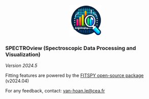 <div style="text-align: center;">
    <img src="icon3.png" alt="icon3.png" width="100" height="100">
</div>

### SPECTROview (Spectroscopic Data Processing and Visualization)

*Version 2024.5*

Fitting features are powered
by the [FITSPY open-source package](https://github.com/CEA-MetroCarac/fitspy)
(v2024.04)

For any feedback,
contact: [van-hoan.le@cea.fr](mailto:van-hoan.le@cea.fr)